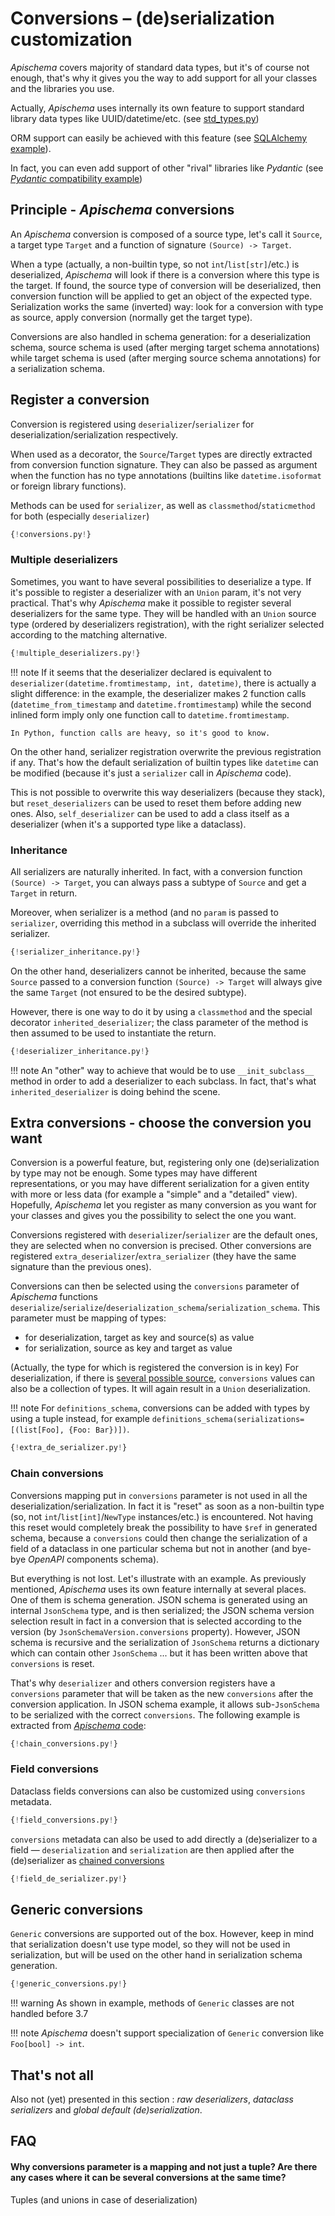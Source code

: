 # Conversions – (de)serialization customization

*Apischema* covers majority of standard data types, but it's of course not enough, that's why it gives you the way to add support for all your classes and the libraries you use.

Actually, *Apischema* uses internally its own feature to support standard library data types like UUID/datetime/etc. (see [std_types.py](https://github.com/wyfo/apischema/blob/master/apischema/std_types.py))

ORM support can easily be achieved with this feature (see [SQLAlchemy example](examples/sqlalchemy.md)).

In fact, you can even add support of other "rival" libraries like *Pydantic* (see [*Pydantic* compatibility example](examples/pydantic_compatibility.md))

## Principle - *Apischema* conversions

An *Apischema* conversion is composed of a source type, let's call it `Source`, a target type `Target` and a function of signature `(Source) -> Target`.

When a type (actually, a non-builtin type, so not `int`/`list[str]`/etc.) is deserialized, *Apischema* will look if there is a conversion where this type is the target. If found, the source type of conversion will be deserialized, then conversion function will be applied to get an object of the expected type. Serialization works the same (inverted) way: look for a conversion with type as source, apply conversion (normally get the target type).

Conversions are also handled in schema generation: for a deserialization schema, source schema is used (after merging target schema annotations) while target schema is used (after merging source schema annotations) for a serialization schema.

## Register a conversion

Conversion is registered using `deserializer`/`serializer` for deserialization/serialization respectively.

When used as a decorator, the `Source`/`Target` types are directly extracted from conversion function signature. They can also be passed as argument when the function has no type annotations (builtins like `datetime.isoformat` or foreign library functions).

Methods can be used for `serializer`, as well as `classmethod`/`staticmethod` for both (especially `deserializer`) 

```python
{!conversions.py!}
```

### Multiple deserializers

Sometimes, you want to have several possibilities to deserialize a type. If it's possible to register a deserializer with an `Union` param, it's not very practical. That's why *Apischema* make it possible to register several deserializers for the same type. They will be handled with an `Union` source type (ordered by deserializers registration), with the right serializer selected according to the matching alternative.

```python
{!multiple_deserializers.py!}
```

!!! note
    If it seems that the deserializer declared is equivalent to `deserializer(datetime.fromtimestamp, int, datetime)`, there is actually a slight difference: in the example, the deserializer makes 2 function calls (`datetime_from_timestamp` and `datetime.fromtimestamp`) while the second inlined form imply only one function call to `datetime.fromtimestamp`.
    
    In Python, function calls are heavy, so it's good to know. 

On the other hand, serializer registration overwrite the previous registration if any. That's how the default serialization of builtin types like `datetime` can be modified (because it's just a `serializer` call in *Apischema* code).

This is not possible to overwrite this way deserializers (because they stack), but `reset_deserializers` can be used to reset them before adding new ones. Also, `self_deserializer` can be used to add a class itself as a deserializer (when it's a supported type like a dataclass).

### Inheritance

All serializers are naturally inherited. In fact, with a conversion function `(Source) -> Target`, you can always pass a subtype of `Source` and get a `Target` in return.

Moreover, when serializer is a method (and no `param` is passed to `serializer`, overriding this method in a subclass will override the inherited serializer.

```python
{!serializer_inheritance.py!}
```

On the other hand, deserializers cannot be inherited, because the same `Source` passed to a conversion function `(Source) -> Target` will always give the same `Target` (not ensured to be the desired subtype).

However, there is one way to do it by using a `classmethod` and the special decorator `inherited_deserializer`; the class parameter of the method is then assumed to be used to instantiate the return.  

```python
{!deserializer_inheritance.py!}
```

!!! note
    An "other" way to achieve that would be to use `__init_subclass__` method in order to add a deserializer to each subclass. In fact, that's what `inherited_deserializer` is doing behind the scene.

## Extra conversions - choose the conversion you want

Conversion is a powerful feature, but, registering only one (de)serialization by type may not be enough. Some types may have different representations, or you may have different serialization for a given entity with more or less data (for example a "simple" and a "detailed" view). Hopefully, *Apischema* let you register as many conversion as you want for your classes and gives you the possibility to select the one you want.
 
Conversions registered with `deserializer`/`serializer` are the default ones, they are selected when no conversion is precised. Other conversions are registered `extra_deserializer`/`extra_serializer` (they have the same signature than the previous ones).

Conversions can then be selected using the `conversions` parameter of *Apischema* functions `deserialize`/`serialize`/`deserialization_schema`/`serialization_schema`. This parameter must be mapping of types:

- for deserialization, target as key and source(s) as value
- for serialization, source as key and target as value

(Actually, the type for which is registered the conversion is in key) 
For deserialization, if there is [several possible source](#multiple-deserializers), `conversions` values can also be a collection of types. It will again result in a `Union` deserialization.

!!! note
    For `definitions_schema`, conversions can be added with types by using a tuple instead, for example `definitions_schema(serializations=[(list[Foo], {Foo: Bar})])`. 
    
```python
{!extra_de_serializer.py!}
```

### Chain conversions

Conversions mapping put in `conversions` parameter is not used in all the deserialization/serialization. In fact it is "reset" as soon as a non-builtin type (so, not `int`/`list[int]`/`NewType` instances/etc.) is encountered. Not having this reset would completely break the possibility to have `$ref` in generated schema, because a `conversions` could then change the serialization of a field of a dataclass in one particular schema but not in another (and bye-bye *OpenAPI* components schema).

But everything is not lost. Let's illustrate with an example. As previously mentioned, *Apischema* uses its own feature internally at several places. One of them is schema generation. JSON schema is generated using an internal `JsonSchema` type, and is then serialized; the JSON schema version selection result in fact in a conversion that is selected according to the version (by `JsonSchemaVersion.conversions` property). However, JSON schema is recursive and the serialization of `JsonSchema` returns a dictionary which can contain other `JsonSchema` ... but it has been written above that `conversions` is reset.

That's why `deserializer` and others conversion registers have a `conversions` parameter that will be taken as the new `conversions` after the conversion application. In JSON schema example, it allows sub-`JsonSchema` to be serialized with the correct `conversions`. The following example is extracted from [*Apischema* code](https://github.com/wyfo/apischema/blob/master/apischema/json_schema/versions.py):

```python
{!chain_conversions.py!}
```

### Field conversions

Dataclass fields conversions can also be customized using `conversions` metadata. 

```python
{!field_conversions.py!}
```

`conversions` metadata can also be used to add directly a (de)serializer to a field — `deserialization` and `serialization` are then applied after the (de)serializer as [chained conversions](#chain-conversions)

```python
{!field_de_serializer.py!}
```

## Generic conversions

`Generic` conversions are supported out of the box. However, keep in mind that serialization doesn't use type model, so they will not be used in serialization, but will be used on the other hand in serialization schema generation.

```python
{!generic_conversions.py!}
```

!!! warning
    As shown in example, methods of `Generic` classes are not handled before 3.7
    
!!! note
    *Apischema* doesn't support specialization of `Generic` conversion like `Foo[bool] -> int`.


## That's not all

Also not (yet) presented in this section : *raw deserializers*, *dataclass serializers* and *global default (de)serialization*.

## FAQ

#### Why conversions parameter is a mapping and not just a tuple? Are there any cases where it can be several conversions at the same time?
Tuples (and unions in case of deserialization)